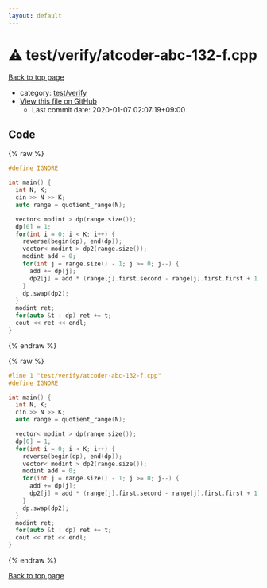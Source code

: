 ```yaml
---
layout: default
---
```


<!-- mathjax config similar to math.stackexchange -->
<script type="text/javascript" async
  src="https://cdnjs.cloudflare.com/ajax/libs/mathjax/2.7.5/MathJax.js?config=TeX-MML-AM_CHTML">
</script>
<script type="text/x-mathjax-config">
  MathJax.Hub.Config({
    TeX: { equationNumbers: { autoNumber: "AMS" }},
    tex2jax: {
      inlineMath: [ ['$','$'] ],
      processEscapes: true
    },
    "HTML-CSS": { matchFontHeight: false },
    displayAlign: "left",
    displayIndent: "2em"
  });
</script>

<script type="text/javascript" src="https://cdnjs.cloudflare.com/ajax/libs/jquery/3.4.1/jquery.min.js"></script>
<script src="https://cdn.jsdelivr.net/npm/jquery-balloon-js@1.1.2/jquery.balloon.min.js" integrity="sha256-ZEYs9VrgAeNuPvs15E39OsyOJaIkXEEt10fzxJ20+2I=" crossorigin="anonymous"></script>
<script type="text/javascript" src="../../../assets/js/copy-button.js"></script>
<link rel="stylesheet" href="../../../assets/css/copy-button.css" />


# :warning: test/verify/atcoder-abc-132-f.cpp

<a href="../../../index.html">Back to top page</a>

* category: <a href="../../../index.html#5a4423c79a88aeb6104a40a645f9430c">test/verify</a>
* <a href="{{ site.github.repository_url }}/blob/master/test/verify/atcoder-abc-132-f.cpp">View this file on GitHub</a>
    - Last commit date: 2020-01-07 02:07:19+09:00




## Code

<a id="unbundled"></a>
{% raw %}
```cpp
#define IGNORE

int main() {
  int N, K;
  cin >> N >> K;
  auto range = quotient_range(N);

  vector< modint > dp(range.size());
  dp[0] = 1;
  for(int i = 0; i < K; i++) {
    reverse(begin(dp), end(dp));
    vector< modint > dp2(range.size());
    modint add = 0;
    for(int j = range.size() - 1; j >= 0; j--) {
      add += dp[j];
      dp2[j] = add * (range[j].first.second - range[j].first.first + 1);
    }
    dp.swap(dp2);
  }
  modint ret;
  for(auto &t : dp) ret += t;
  cout << ret << endl;
}


```
{% endraw %}

<a id="bundled"></a>
{% raw %}
```cpp
#line 1 "test/verify/atcoder-abc-132-f.cpp"
#define IGNORE

int main() {
  int N, K;
  cin >> N >> K;
  auto range = quotient_range(N);

  vector< modint > dp(range.size());
  dp[0] = 1;
  for(int i = 0; i < K; i++) {
    reverse(begin(dp), end(dp));
    vector< modint > dp2(range.size());
    modint add = 0;
    for(int j = range.size() - 1; j >= 0; j--) {
      add += dp[j];
      dp2[j] = add * (range[j].first.second - range[j].first.first + 1);
    }
    dp.swap(dp2);
  }
  modint ret;
  for(auto &t : dp) ret += t;
  cout << ret << endl;
}


```
{% endraw %}

<a href="../../../index.html">Back to top page</a>

